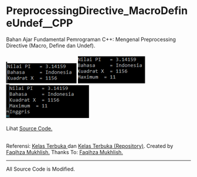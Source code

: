 # PreprocessingDirective_MacroDefineUndef__CPP
Bahan Ajar Fundamental Pemrograman C++: Mengenal Preprocessing Directive (Macro, Define dan Undef).<br><br>
<img src="https://github.com/RizkyKhapidsyah/PreprocessingDirective_MacroDefineUndef__CPP/blob/master/Results/001.PNG">
<img src="https://github.com/RizkyKhapidsyah/PreprocessingDirective_MacroDefineUndef__CPP/blob/master/Results/002.PNG">
<img src="https://github.com/RizkyKhapidsyah/PreprocessingDirective_MacroDefineUndef__CPP/blob/master/Results/003.PNG"><br><br>
Lihat <a href="https://github.com/RizkyKhapidsyah/PreprocessingDirective_MacroDefineUndef__CPP/blob/master/Source.cpp">Source Code.</a><br><br>

Referensi: <a href="https://www.youtube.com/user/faqihzamukhlish"> Kelas Terbuka </a> dan <a href="https://github.com/kelasterbuka"> Kelas Terbuka (Repository)</a>. Created by <a href="https://github.com/faqihza">Faqihza Mukhlish.</a> Thanks To: <a href="https://www.youtube.com/channel/UCRGHjysoCemh4y7tCJQs30w/about">Faqihza Mukhlish.</a><br>

-----
All Source Code is Modified.
